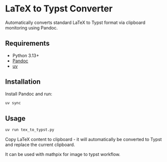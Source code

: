 # LaTeX to Typst Converter

Automatically converts standard LaTeX to Typst format via clipboard monitoring using Pandoc.

## Requirements

- Python 3.13+
- [Pandoc](https://pandoc.org/)
- [uv](https://docs.astral.sh/uv/)

## Installation

Install Pandoc and run:

```sh
uv sync
```

## Usage

```sh
uv run tex_to_typst.py
```

Copy LaTeX content to clipboard - it will automatically be converted to Typst and replace the current clipboard.

It can be used with mathpix for image to typst workflow.